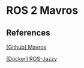 # ROS 2 Mavros

## References
[[Github] Mavros](https://github.com/mavlink/mavros/blob/ros2/mavros/README.md)

[[Docker] ROS-Jazzy](https://hub.docker.com/_/ros/tags?name=jazzy)
